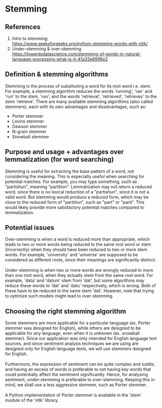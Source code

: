 # Stemming
## References
1. Intro to stemming:<br>https://www.geeksforgeeks.org/python-stemming-words-with-nltk/
2. Under-stemming & over-stemming<br>https://towardsdatascience.com/stemming-of-words-in-natural-language-processing-what-is-it-41a33e8996e2

## Definition & stemming algorithms
Stemming is the process of substituting a word for its root word i.e. stem. For example, a stemming algorithm reduces the words 'running', 'ran' and 'run' to the stem, 'run', and the words 'retrieval', 'retrieved', 'retrieves' to the stem 'retrieve'. There are many available stemming algorithms (also called stemmers), each with its own advantages and disadvantages, such as:
- Porter stemmer
- Lovins stemmer
- Dawson stemmer
- N-gram stemmer
- Snowball stemmer

## Purpose and usage + advantages over lemmatization (for word searching)
Stemming is useful for extracting the base pattern of a word, not considering the meaning. This is especially useful when searching for potential matches. For example, you may type something, such as "partishun", meaning "partition". Lemmatization may not return a reduced word, since there is no lexical reduction of a "partishun", since it is not a valid word. But stemming would produce a reduced form, which may be close to the reduced form of "partition", such as "part" or "parti". This would likely provide more satisfactory potential matches compared to lemmatization.

## Potential issues
Over-stemming is when a word is reduced more than appropriate, which leads to two or more words being reduced to the same root word or stem (incorrectly) when they should have been reduced to two or more stem words. For example, 'university' and 'universe' are supposed to be considered as different roots, since their meanings are significantly distinct.
<br><br>
Under-stemming is when two or more words are wrongly reduced to more than one root word, when they actually stem from the same root word. For example, 'data' and 'datum' stem from 'dat', but some algorithms may reduce these words to 'dat' and 'datu' respectively, which is wrong. Both of these have to be reduced to the same stem 'dat'. However, note that trying to optimize such models might lead to over-stemming.

## Choosing the right stemming algorithm
Some stemmers are more applicable for a particular language (ex. Porter stemmer was designed for English), while others are designed to be applicable for any language, even when it is unknown (ex. snowball stemmer). Since our application was only intended for English language text sources, and since sentiment analysis techniques we are using are designed only for English language texts, we will use stemmers designed for English.
<br><br>
Furthermore, the expression of sentiment can be quite complex and subtle, and having an excess of words is preferable to not having key words that could potentially affect the sentiment significantly. Hence, for analysing sentiment, under-stemming is preferable to over-stemming. Keeping this in mind, we shall use a less aggressive stemmer, such as Porter stemmer.
<br><br>
A Python implementation of Porter stemmer is available in the 'stem' module of the 'nltk' library.
